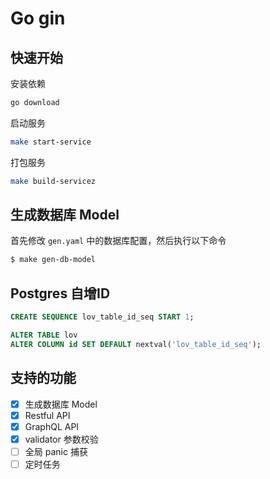 # Go gin

## 快速开始
安装依赖
```bash
go download

```
启动服务
```bash
make start-service
```
打包服务
```bash
make build-servicez
```

## 生成数据库 Model
首先修改 `gen.yaml` 中的数据库配置，然后执行以下命令
```bash
$ make gen-db-model
```

## Postgres 自增ID
```sql
CREATE SEQUENCE lov_table_id_seq START 1;

ALTER TABLE lov
ALTER COLUMN id SET DEFAULT nextval('lov_table_id_seq');
```

## 支持的功能
- [x] 生成数据库 Model
- [x] Restful API
- [x] GraphQL API
- [x] validator 参数校验
- [ ] 全局 panic 捕获
- [ ] 定时任务